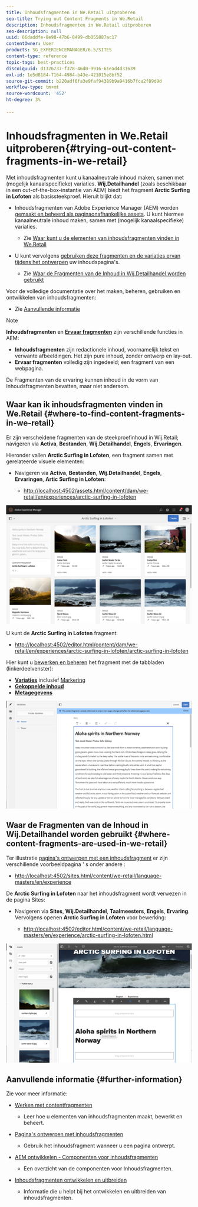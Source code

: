 ```yaml
---
title: Inhoudsfragmenten in We.Retail uitproberen
seo-title: Trying out Content Fragments in We.Retail
description: Inhoudsfragmenten in We.Retail uitproberen
seo-description: null
uuid: 66daddfe-8e98-47b6-8499-db055887ac17
contentOwner: User
products: SG_EXPERIENCEMANAGER/6.5/SITES
content-type: reference
topic-tags: best-practices
discoiquuid: d1326737-f378-46d0-9916-61ead4d31639
exl-id: 1e5d8184-7164-4984-b43e-421015e8bf52
source-git-commit: b220adf6fa3e9faf94389b9a9416b7fca2f89d9d
workflow-type: tm+mt
source-wordcount: '452'
ht-degree: 3%

---
```


# Inhoudsfragmenten in We.Retail uitproberen{#trying-out-content-fragments-in-we-retail}

Met inhoudsfragmenten kunt u kanaalneutrale inhoud maken, samen met (mogelijk kanaalspecifieke) variaties. **Wij.Detailhandel** (zoals beschikbaar in een out-of-the-box-instantie van AEM) biedt het fragment **Arctic Surfing in Lofoten** als basissteekproef. Hieruit blijkt dat:

* Inhoudsfragmenten van Adobe Experience Manager (AEM) worden [gemaakt en beheerd als paginaonafhankelijke assets](/help/assets/content-fragments/content-fragments.md). U kunt hiermee kanaalneutrale inhoud maken, samen met (mogelijk kanaalspecifieke) variaties.

   * Zie [Waar kunt u de elementen van inhoudsfragmenten vinden in We.Retail](#where-to-find-content-fragments-in-we-retail)

* U kunt vervolgens [gebruiken deze fragmenten en de variaties ervan tijdens het ontwerpen](/help/sites-authoring/content-fragments.md) uw inhoudspagina&#39;s.

   * Zie [Waar de Fragmenten van de Inhoud in Wij.Detailhandel worden gebruikt](#where-content-fragments-are-used-in-we-retail)

Voor de volledige documentatie over het maken, beheren, gebruiken en ontwikkelen van inhoudsfragmenten:

* Zie [Aanvullende informatie](#further-information)

>[!NOTE]
>
>**Inhoudsfragmenten** en **[Ervaar fragmenten](/help/sites-authoring/experience-fragments.md)** zijn verschillende functies in AEM:
>
>* **Inhoudsfragmenten** zijn redactionele inhoud, voornamelijk tekst en verwante afbeeldingen. Het zijn pure inhoud, zonder ontwerp en lay-out.
>* **Ervaar fragmenten** volledig zijn ingedeeld; een fragment van een webpagina.
>
>De Fragmenten van de ervaring kunnen inhoud in de vorm van Inhoudsfragmenten bevatten, maar niet andersom.

## Waar kan ik inhoudsfragmenten vinden in We.Retail {#where-to-find-content-fragments-in-we-retail}

Er zijn verscheidene fragmenten van de steekproefinhoud in Wij.Retail; navigeren via **Activa**, **Bestanden**, **Wij.Detailhandel**, **Engels**, **Ervaringen**.

Hieronder vallen **Arctic Surfing in Lofoten**, een fragment samen met gerelateerde visuele elementen:

* Navigeren via **Activa**, **Bestanden**, **Wij.Detailhandel**, **Engels**, **Ervaringen**, **Artic Surfing in Lofoten**:

   * [http://localhost:4502/assets.html/content/dam/we-retail/en/experiences/arctic-surfing-in-lofoten](http://localhost:4502/assets.html/content/dam/we-retail/en/experiences/arctic-surfing-in-lofoten)

![cf-44](assets/cf-44.png)

U kunt de **Arctic Surfing in Lofoten** fragment:

* [http://localhost:4502/editor.html/content/dam/we-retail/en/experiences/arctic-surfing-in-lofoten/arctic-surfing-in-lofoten](http://localhost:4502/editor.html/content/dam/we-retail/en/experiences/arctic-surfing-in-lofoten/arctic-surfing-in-lofoten)

Hier kunt u [bewerken en beheren](/help/assets/content-fragments/content-fragments.md) het fragment met de tabbladen (linkerdeelvenster):

<!--![](do-not-localize/cf-45-aa.png) ![](do-not-localize/cf-45-a.png) ASSET does not exist-->

* **[Variaties](/help/assets/content-fragments/content-fragments-variations.md)** inclusief [Markering](/help/assets/content-fragments/content-fragments-markdown.md)
* **[Gekoppelde inhoud](/help/assets/content-fragments/content-fragments-assoc-content.md)**
* **[Metagegevens](/help/assets/content-fragments/content-fragments-metadata.md)**

![cf-46](assets/cf-46.png)

## Waar de Fragmenten van de Inhoud in Wij.Detailhandel worden gebruikt {#where-content-fragments-are-used-in-we-retail}

Ter illustratie [pagina&#39;s ontwerpen met een inhoudsfragment](/help/sites-authoring/content-fragments.md) er zijn verschillende voorbeeldpagina &#39; s onder andere :

* [http://localhost:4502/sites.html/content/we-retail/language-masters/en/experience](http://localhost:4502/sites.html/content/we-retail/language-masters/en/experience)

De **Arctic Surfing in Lofoten** naar het inhoudsfragment wordt verwezen in de pagina Sites:

* Navigeren via **Sites**, **Wij.Detailhandel**, **Taalmeesters**, **Engels**, **Ervaring**. Vervolgens openen **Arctic Surfing in Lofoten** voor bewerking:

   * [http://localhost:4502/editor.html/content/we-retail/language-masters/en/experience/arctic-surfing-in-lofoten.html](http://localhost:4502/editor.html/content/we-retail/language-masters/en/experience/arctic-surfing-in-lofoten.html)

![cf-53](assets/cf-53.png)

## Aanvullende informatie {#further-information}

Zie voor meer informatie:

* [Werken met contentfragmenten](/help/assets/content-fragments/content-fragments.md)

   * Leer hoe u elementen van inhoudsfragmenten maakt, bewerkt en beheert.

* [Pagina&#39;s ontwerpen met inhoudsfragmenten](/help/sites-authoring/content-fragments.md)

   * Gebruik het inhoudsfragment wanneer u een pagina ontwerpt.

* [AEM ontwikkelen - Componenten voor inhoudsfragmenten](/help/sites-developing/components-content-fragments.md)

   * Een overzicht van de componenten voor Inhoudsfragmenten.

* [Inhoudsfragmenten ontwikkelen en uitbreiden](/help/sites-developing/customizing-content-fragments.md)

   * Informatie die u helpt bij het ontwikkelen en uitbreiden van inhoudsfragmenten.
